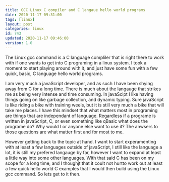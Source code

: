 ```yaml
---
title: GCC Linux C compiler and C langaue hello world programs
date: 2020-11-17 09:31:00
tags: [linux]
layout: post
categories: linux
id: 743
updated: 2020-11-17 09:46:00
version: 1.0
---
```


The Linux gcc command is a C language compliler that is right there to work with if one wants to get into C programing in a linux system. I took a moment to start playing around with it, and just have some fun with a few quick, basic, C language hello world programs.

I am very much a javaScript developer, and as such I have been shying away from C for a long time. There is much about the langauge that strikes me as being very intense and time consuming. In javaScipt I like having things going on like garbage collection, and dynamic typing. Sure javaScript is like riding a bike with training weels, but it is still very much a bike that will take me places. I have this mindset that what matters most in programing are things that are independant of language. Regardless if a programe is written in javaScript, C, or even something like qBasic what does the programe do? Why would I or anyone else want to use it? The anwsers to those questions are what matter first and for most to me.

However getting back to the topic at hand. I want to start experamenting with at least a few languages outside of javaScript, I still like the language a lot, it is still my prefered langauge by far, however I want to expand at least a little way into some other languages. With that said C has been on my scope for a long time, and I thoughjt that it coult not hurtto work out at least a few quick hello world C examples that I would then build using the Linux gcc command. So lets get to it then.

<!-- more -->
